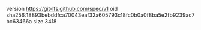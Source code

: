 version https://git-lfs.github.com/spec/v1
oid sha256:18893bebddfca70043eaf32a605793c18fc0b0a0f8ba5e2fb9239ac7bc63466a
size 3418
